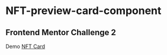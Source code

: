# NFT-preview-card-component
## Frontend Mentor Challenge 2


Demo
[NFT Card](https://aniketsaini98.github.io/NFT-preview-card-component/)
